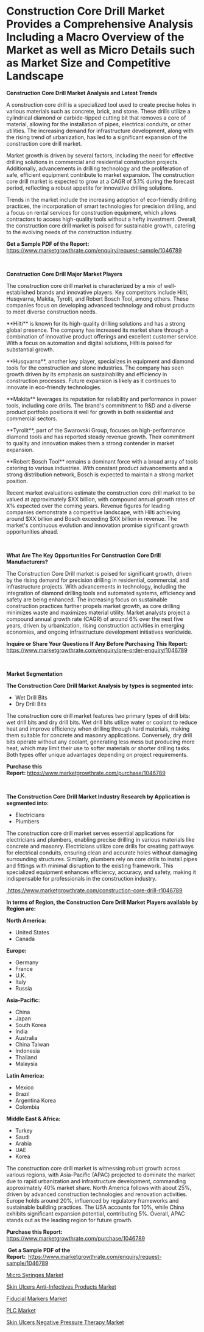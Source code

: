 <p><h1>Construction Core Drill Market Provides a Comprehensive Analysis Including a Macro Overview of the Market as well as Micro Details such as Market Size and Competitive Landscape</h1></p><p><strong>Construction Core Drill Market Analysis and Latest Trends</strong></p>
<p><p>A construction core drill is a specialized tool used to create precise holes in various materials such as concrete, brick, and stone. These drills utilize a cylindrical diamond or carbide-tipped cutting bit that removes a core of material, allowing for the installation of pipes, electrical conduits, or other utilities. The increasing demand for infrastructure development, along with the rising trend of urbanization, has led to a significant expansion of the construction core drill market.</p><p>Market growth is driven by several factors, including the need for effective drilling solutions in commercial and residential construction projects. Additionally, advancements in drilling technology and the proliferation of safe, efficient equipment contribute to market expansion. The construction core drill market is expected to grow at a CAGR of 5.1% during the forecast period, reflecting a robust appetite for innovative drilling solutions. </p><p>Trends in the market include the increasing adoption of eco-friendly drilling practices, the incorporation of smart technologies for precision drilling, and a focus on rental services for construction equipment, which allows contractors to access high-quality tools without a hefty investment. Overall, the construction core drill market is poised for sustainable growth, catering to the evolving needs of the construction industry.</p></p>
<p><strong>Get a Sample PDF of the Report:&nbsp;</strong> <a href="https://www.marketgrowthrate.com/enquiry/request-sample/1046789">https://www.marketgrowthrate.com/enquiry/request-sample/1046789</a></p>
<p>&nbsp;</p>
<p><strong>Construction Core Drill Major Market Players</strong></p>
<p><p>The construction core drill market is characterized by a mix of well-established brands and innovative players. Key competitors include Hilti, Husqvarna, Makita, Tyrolit, and Robert Bosch Tool, among others. These companies focus on developing advanced technology and robust products to meet diverse construction needs.</p><p>**Hilti** is known for its high-quality drilling solutions and has a strong global presence. The company has increased its market share through a combination of innovative product offerings and excellent customer service. With a focus on automation and digital solutions, Hilti is poised for substantial growth.</p><p>**Husqvarna**, another key player, specializes in equipment and diamond tools for the construction and stone industries. The company has seen growth driven by its emphasis on sustainability and efficiency in construction processes. Future expansion is likely as it continues to innovate in eco-friendly technologies.</p><p>**Makita** leverages its reputation for reliability and performance in power tools, including core drills. The brand's commitment to R&D and a diverse product portfolio positions it well for growth in both residential and commercial sectors.</p><p>**Tyrolit**, part of the Swarovski Group, focuses on high-performance diamond tools and has reported steady revenue growth. Their commitment to quality and innovation makes them a strong contender in market expansion.</p><p>**Robert Bosch Tool** remains a dominant force with a broad array of tools catering to various industries. With constant product advancements and a strong distribution network, Bosch is expected to maintain a strong market position.</p><p>Recent market evaluations estimate the construction core drill market to be valued at approximately $XX billion, with compound annual growth rates of X% expected over the coming years. Revenue figures for leading companies demonstrate a competitive landscape, with Hilti achieving around $XX billion and Bosch exceeding $XX billion in revenue. The market's continuous evolution and innovation promise significant growth opportunities ahead.</p></p>
<p>&nbsp;</p>
<p><strong>What Are The Key Opportunities For Construction Core Drill Manufacturers?</strong></p>
<p><p>The Construction Core Drill market is poised for significant growth, driven by the rising demand for precision drilling in residential, commercial, and infrastructure projects. With advancements in technology, including the integration of diamond drilling tools and automated systems, efficiency and safety are being enhanced. The increasing focus on sustainable construction practices further propels market growth, as core drilling minimizes waste and maximizes material utility. Market analysts project a compound annual growth rate (CAGR) of around 6% over the next five years, driven by urbanization, rising construction activities in emerging economies, and ongoing infrastructure development initiatives worldwide.</p></p>
<p><strong>Inquire or Share Your Questions If Any Before Purchasing This Report:</strong> <a href="https://www.marketgrowthrate.com/enquiry/pre-order-enquiry/1046789">https://www.marketgrowthrate.com/enquiry/pre-order-enquiry/1046789</a></p>
<p>&nbsp;</p>
<p><strong>Market Segmentation</strong></p>
<p><strong>The Construction Core Drill Market Analysis by types is segmented into:</strong></p>
<p><ul><li>Wet Drill Bits</li><li>Dry Drill Bits</li></ul></p>
<p><p>The construction core drill market features two primary types of drill bits: wet drill bits and dry drill bits. Wet drill bits utilize water or coolant to reduce heat and improve efficiency when drilling through hard materials, making them suitable for concrete and masonry applications. Conversely, dry drill bits operate without any coolant, generating less mess but producing more heat, which may limit their use to softer materials or shorter drilling tasks. Both types offer unique advantages depending on project requirements.</p></p>
<p><strong>Purchase this Report:&nbsp;</strong><a href="https://www.marketgrowthrate.com/purchase/1046789">https://www.marketgrowthrate.com/purchase/1046789</a></p>
<p>&nbsp;</p>
<p><strong>The Construction Core Drill Market Industry Research by Application is segmented into:</strong></p>
<p><ul><li>Electricians</li><li>Plumbers</li></ul></p>
<p><p>The construction core drill market serves essential applications for electricians and plumbers, enabling precise drilling in various materials like concrete and masonry. Electricians utilize core drills for creating pathways for electrical conduits, ensuring clean and accurate holes without damaging surrounding structures. Similarly, plumbers rely on core drills to install pipes and fittings with minimal disruption to the existing framework. This specialized equipment enhances efficiency, accuracy, and safety, making it indispensable for professionals in the construction industry.</p></p>
<p><a href="https://www.marketgrowthrate.com/construction-core-drill-r1046789">&nbsp;https://www.marketgrowthrate.com/construction-core-drill-r1046789</a></p>
<p><strong>In terms of Region, the Construction Core Drill Market Players available by Region are:</strong></p>
<p>
    <p> <strong> North America: </strong>
        <ul>
            <li>United States</li>
            <li>Canada</li>
        </ul>
        </p> 
    <p> <strong> Europe: </strong>
        <ul>
            <li>Germany</li>
            <li>France</li>
            <li>U.K.</li>
            <li>Italy</li>
            <li>Russia</li>
        </ul>
        </p> 
    <p> <strong> Asia-Pacific: </strong>
        <ul>
            <li>China</li>
            <li>Japan</li>
            <li>South Korea</li>
            <li>India</li>
            <li>Australia</li>
            <li>China Taiwan</li>
            <li>Indonesia</li>
            <li>Thailand</li>
            <li>Malaysia</li>
        </ul>
        </p> 
    <p> <strong> Latin America: </strong>
        <ul>
            <li>Mexico</li>
            <li>Brazil</li>
            <li>Argentina Korea</li>
            <li>Colombia</li>
        </ul>
        </p> 
    <p> <strong> Middle East & Africa: </strong>
        <ul>
            <li>Turkey</li>
            <li>Saudi</li>
            <li>Arabia</li>
            <li>UAE</li>
            <li>Korea</li>
        </ul>
    </p>
    </p>
<p><p>The construction core drill market is witnessing robust growth across various regions, with Asia-Pacific (APAC) projected to dominate the market due to rapid urbanization and infrastructure development, commanding approximately 40% market share. North America follows with about 25%, driven by advanced construction technologies and renovation activities. Europe holds around 20%, influenced by regulatory frameworks and sustainable building practices. The USA accounts for 10%, while China exhibits significant expansion potential, contributing 5%. Overall, APAC stands out as the leading region for future growth.</p></p>
<p><strong>Purchase this Report: </strong><a href="https://www.marketgrowthrate.com/purchase/1046789">https://www.marketgrowthrate.com/purchase/1046789</a></p>
<p>&nbsp;<strong>Get a Sample PDF of the Report:&nbsp;&nbsp;</strong><a href="https://www.marketgrowthrate.com/enquiry/request-sample/1046789">https://www.marketgrowthrate.com/enquiry/request-sample/1046789</a></p>
<p><strong></strong></p>
<p><p><a href="https://issuu.com/reportprime-2/docs/micro-syringes-market-size-2030.ppt_464a36c50bc3bf">Micro Syringes Market</a></p><p><a href="https://medium.com/@reyeskohler20231/skin-ulcers-anti-infectives-products-market-industry-landscape-growth-trajectories-and-global-1e5f3c02fd99?postPublishedType=repub">Skin Ulcers Anti-Infectives Products Market</a></p><p><a href="https://www.linkedin.com/pulse/fiducial-markers-market-growth-outlook-from-2024-2031-projecting-gxosc">Fiducial Markers Market</a></p><p><a href="https://github.com/dringals/Market-Research-Report-List-6/blob/main/plc-market.md">PLC Market</a></p><p><a href="https://medium.com/@reyeskohler20231/skin-ulcers-negative-pressure-therapy-market-size-share-trends-analysis-report-by-product-73dcdbc37780">Skin Ulcers Negative Pressure Therapy Market</a></p></p>